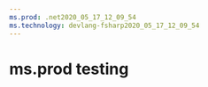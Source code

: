 ```yaml
---
ms.prod: .net2020_05_17_12_09_54
ms.technology: devlang-fsharp2020_05_17_12_09_54
---
```

 # ms.prod testing